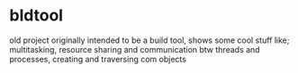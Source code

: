 bldtool
=======

old project originally intended to be a build tool, shows some cool stuff like; multitasking, resource sharing and communication btw threads and processes, creating and traversing com objects

